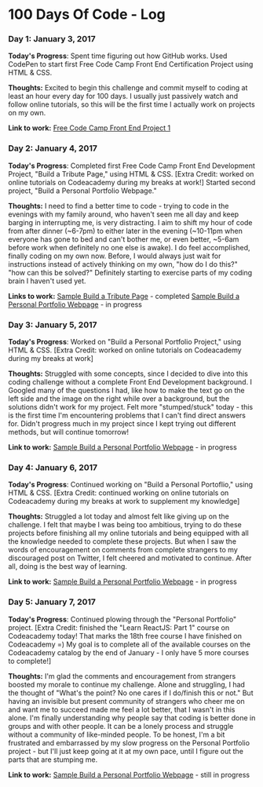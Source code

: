 # 100 Days Of Code - Log

### Day 1: January 3, 2017 

**Today's Progress**:  Spent time figuring out how GitHub works. Used CodePen to start first Free Code Camp Front End Certification Project using HTML & CSS.

**Thoughts:** Excited to begin this challenge and commit myself to coding at least an hour every day for 100 days. I usually just passively watch and follow online tutorials, so this will be the first time I actually work on projects on my own.

**Link to work:** [Free Code Camp Front End Project 1](https://codepen.io/surrealstardust/pen/ygLELP)

### Day 2: January 4, 2017 

**Today's Progress**:  Completed first Free Code Camp Front End Development Project, "Build a Tribute Page," using HTML & CSS. [Extra Credit: worked on online tutorials on Codeacademy during my breaks at work!] Started second project, "Build a Personal Portfolio Webpage." 

**Thoughts:** I need to find a better time to code - trying to code in the evenings with my family around, who haven't seen me all day and keep barging in interrupting me, is very distracting. I aim to shift my hour of code from after dinner (~6-7pm) to either later in the evening (~10-11pm when everyone has gone to bed and can't bother me, or even better, ~5-6am before work when definitely no one else is awake). I do feel accomplished, finally coding on my own now. Before, I would always just wait for instructions instead of actively thinking on my own, "how do I do this?" "how can this be solved?" Definitely starting to exercise parts of my coding brain I haven't used yet. 

**Links to work:** [Sample Build a Tribute Page](http://codepen.io/surrealstardust/pen/YNPpwo) - completed
  [Sample Build a Personal Portfolio Webpage](http://codepen.io/surrealstardust/pen/xgbRZy) - in progress 
                  
### Day 3: January 5, 2017 

**Today's Progress**:  Worked on "Build a Personal Portfolio Project," using HTML & CSS. [Extra Credit: worked on online tutorials on Codeacademy during my breaks at work]

**Thoughts:** Struggled with some concepts, since I decided to dive into this coding challenge without a complete Front End Development background. I Googled many of the questions I had, like how to make the text go on the left side and the image on the right while over a background, but the solutions didn't work for my project. Felt more "stumped/stuck" today - this is the first time I'm encountering problems that I can't find direct answers for. Didn't progress much in my project since I kept trying out different methods, but will continue tomorrow!

**Link to work:** [Sample Build a Personal Portfolio Webpage](http://codepen.io/surrealstardust/pen/xgbRZy) - in progress 

### Day 4: January 6, 2017 

**Today's Progress**:  Continued working on "Build a Personal Portoflio," using HTML & CSS. [Extra Credit: continued working on online tutorials on Codeacademy during my breaks at work to supplement my knowledge]

**Thoughts:** Struggled a lot today and almost felt like giving up on the challenge. I felt that maybe I was being too ambitious, trying to do these projects before finishing all my online tutorials and being equipped with all the knowledge needed to complete these projects. But when I saw the words of encouragement on comments from complete strangers to my discouraged post on Twitter, I felt cheered and motivated to continue. After all, doing is the best way of learning. 

**Link to work:** [Sample Build a Personal Portfolio Webpage](http://codepen.io/surrealstardust/pen/xgbRZy) - in progress 

### Day 5: January 7, 2017 

**Today's Progress**:  Continued plowing through the "Personal Portfolio" project. [Extra Credit: finished the "Learn ReactJS: Part 1" course on Codeacademy today! That marks the 18th free course I have finished on Codeacademy =) My goal is to complete all of the available courses on the Codeacademy catalog by the end of January - I only have 5 more courses to complete!]

**Thoughts:** I'm glad the comments and encouragement from strangers boosted my morale to continue my challenge. Alone and struggling, I had the thought of "What's the point? No one cares if I do/finish this or not." But having an invisible but present community of strangers who cheer me on and want me to succeed made me feel a lot better, that I wasn't in this alone. I'm finally understanding why people say that coding is better done in groups and with other people. It can be a lonely process and struggle without a community of like-minded people. To be honest, I'm a bit frustrated and embarrassed by my slow progress on the Personal Portfolio project - but I'll just keep going at it at my own pace, until I figure out the parts that are stumping me.

**Link to work:** [Sample Build a Personal Portfolio Webpage](http://codepen.io/surrealstardust/pen/xgbRZy) - still in progress
